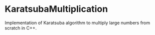 # KaratsubaMultiplication
Implementation of Karatsuba algorithm to multiply large numbers from scratch in C++.






